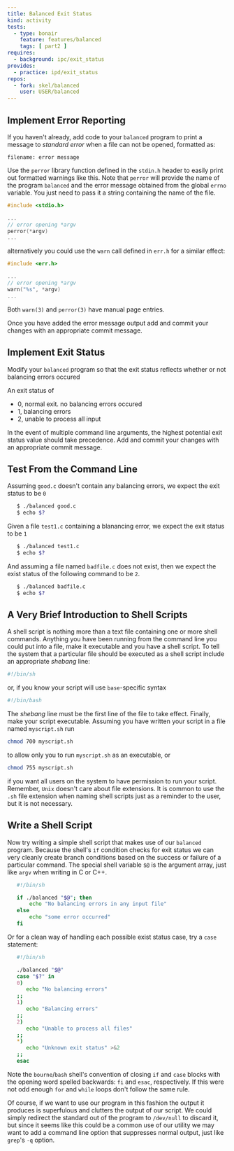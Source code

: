 ```yaml
---
title: Balanced Exit Status
kind: activity
tests:
  - type: bonair
    feature: features/balanced
    tags: [ part2 ]
requires:
  - background: ipc/exit_status
provides:
  - practice: ipd/exit_status
repos:
  - fork: skel/balanced
    user: USER/balanced
---
```


## Implement Error Reporting

If you haven't already, add code to your `balanced` program to print a
message to *standard error* when a file can not be opened, formatted
as:

~~~ text
filename: error message
~~~

Use the `perror` library function defined in the `stdin.h` header to
easily print out formatted warnings like this.  Note that `perror` will
provide the name of the program `balanced` and the error message
obtained from the global `errno` variable.  You just need to pass it a
string containing the name of the file.

~~~ c
#include <stdio.h>

...
// error opening *argv
perror(*argv)
...
~~~

alternatively you could use the `warn` call defined in `err.h` for a
similar effect:

~~~ c
#include <err.h>

...
// error opening *argv
warn("%s", *argv)
...
~~~

Both `warn(3)` and `perror(3)` have manual page entries.

Once you have added the error message output add and commit your
changes with an appropriate commit message.

## Implement Exit Status
   
   Modify your `balanced` program so that the exit status reflects
   whether or not balancing errors occured

   An exit status of 

   - 0, normal exit. no balancing errors occured
   - 1, balancing errors
   - 2, unable to process all input

   In the event of multiple command line arguments, the highest
potential exit status value should take precedence. Add and commit
your changes with an appropriate commit message.


## Test From the Command Line

Assuming `good.c` doesn't contain any balancing errors, we expect the
exit status to be `0`

~~~ bash
   $ ./balanced good.c
   $ echo $?
~~~

Given a file `test1.c` containing a blanancing error, we expect the
exit status to be `1`

~~~ bash
   $ ./balanced test1.c
   $ echo $?
~~~

And assuming a file named `badfile.c` does not exist, then we expect
the exist status of the following command to be `2`.

~~~ bash
   $ ./balanced badfile.c
   $ echo $?
~~~

## A Very Brief Introduction to Shell Scripts

   A shell script is nothing more than a text file containing one or
   more shell commands. Anything you have been running from the
   command line you could put into a file, make it executable and you
   have a shell script. To tell the system that a particular file
   should be executed as a shell script include an appropriate
   *shebang* line:

~~~ bash
#!/bin/sh
~~~

or, if you know your script will use `base`-specific syntax

~~~ bash
#!/bin/bash
~~~

The *shebang* line must be the first line of the file to take effect.
Finally, make your script executable.  Assuming you have written your
script in a file named `myscript.sh` run

~~~ bash
chmod 700 myscript.sh
~~~

to allow only you to run `myscript.sh` as an executable, or

~~~ bash
chmod 755 myscript.sh
~~~

if you want all users on the system to have permission to run your
script.  Remember, `Unix` doesn't care about file extensions. It is
common to use the `.sh` file extension when naming shell scripts just
as a reminder to the user, but it is not necessary.
   
## Write a Shell Script

Now try writing a simple shell script that makes use of our `balanced`
   program. Because the shell's `if` condition checks for exit status
   we can very cleanly create branch conditions based on the success
   or failure of a particular command. The special shell variable `$@`
   is the argument array, just like `argv` when writing in C or C++.
   
~~~ bash
   #!/bin/sh

   if ./balanced "$@"; then
       echo "No balancing errors in any input file"
   else
       echo "some error occurred"
   fi
~~~

Or for a clean way of handling each possible exist status case, try a
`case` statement:

~~~ bash
   #!/bin/sh

   ./balanced "$@"
   case "$?" in
   0)
      echo "No balancing errors"
   ;;
   1)
      echo "Balancing errors"
   ;;
   2)
      echo "Unable to process all files"
   ;;
   *)
      echo "Unknown exit status" >&2
   ;;
   esac
~~~

   Note the `bourne`/`bash` shell's convention of closing `if` and
   `case` blocks with the opening word spelled backwards: `fi` and
   `esac`, respectively. If this were not odd enough `for` and `while`
   loops don't follow the same rule.

   Of course, if we want to use our program in
   this fashion the output it produces is superfulous and clutters the
   output of our script.  We could simply redirect the standard out of
   the program to `/dev/null` to discard it, but since it seems like
   this could be a common use of our utility we may want to add a
   command line option that suppresses normal output, just like
   `grep`'s `-q` option.

